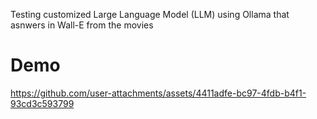 Testing customized Large Language Model (LLM) using Ollama that asnwers in Wall-E from the movies

# Demo 
https://github.com/user-attachments/assets/4411adfe-bc97-4fdb-b4f1-93cd3c593799


